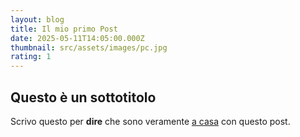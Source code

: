 ```yaml
---
layout: blog
title: Il mio primo Post
date: 2025-05-11T14:05:00.000Z
thumbnail: src/assets/images/pc.jpg
rating: 1
---
```


## Questo è un sottotitolo

Scrivo questo per **dire** che sono veramente [a casa](/) con questo post.
